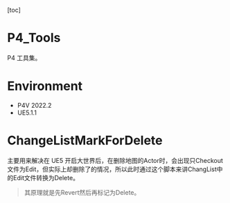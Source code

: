 [toc]

# P4_Tools

P4 工具集。

# Environment
- P4V 2022.2
- UE5.1.1

# ChangeListMarkForDelete
主要用来解决在 UE5 开启大世界后，在删除地图的Actor时，会出现只Checkout文件为Edit，但实际上却删除了的情况，所以此时通过这个脚本来讲ChangList中的Edit文件转换为Delete。
> 其原理就是先Revert然后再标记为Delete。
